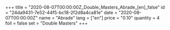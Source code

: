 +++
title = "2020-08-07T00:00:00Z_Double_Masters_Abrade_[en]_false"
id = "24da9431-7e52-44f5-bc18-2f2d8a4ca81e"
date = "2020-08-07T00:00:00Z"
name = "Abrade"
lang = ["en"]
price = "0.10"
quantity = 4
foil = false
set = "Double Masters"
+++
